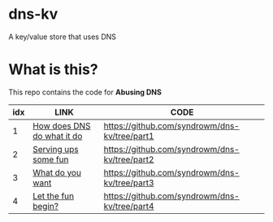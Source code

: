 # dns-kv
A key/value store that uses DNS

# What is this?
This repo contains the code for **Abusing DNS**

|idx|LINK|CODE|
|---|----|----|
|1| [How does DNS do what it do](https://www.offensivecontext.com/abusing-dns-part-1-how-does-dns-do-what-it-do/)| https://github.com/syndrowm/dns-kv/tree/part1 |
|2| [Serving ups some fun](https://www.offensivecontext.com/abusing-dns-part-2-2/) | https://github.com/syndrowm/dns-kv/tree/part2 |
|3| [What do you want](https://www.offensivecontext.com/abusing-dns-part-3-client/) | https://github.com/syndrowm/dns-kv/tree/part3 |
|4| [Let the fun begin?](https://www.offensivecontext.com/abusing-dns-part-4-let-the-fun-begin/) | https://github.com/syndrowm/dns-kv/tree/part4 |
